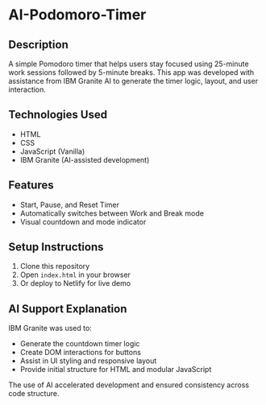 # AI-Podomoro-Timer

## Description
A simple Pomodoro timer that helps users stay focused using 25-minute work sessions followed by 5-minute breaks. This app was developed with assistance from IBM Granite AI to generate the timer logic, layout, and user interaction.

## Technologies Used
- HTML
- CSS
- JavaScript (Vanilla)
- IBM Granite (AI-assisted development)

## Features
- Start, Pause, and Reset Timer
- Automatically switches between Work and Break mode
- Visual countdown and mode indicator

## Setup Instructions
1. Clone this repository
2. Open `index.html` in your browser
3. Or deploy to Netlify for live demo

## AI Support Explanation
IBM Granite was used to:
- Generate the countdown timer logic
- Create DOM interactions for buttons
- Assist in UI styling and responsive layout
- Provide initial structure for HTML and modular JavaScript

The use of AI accelerated development and ensured consistency across code structure.